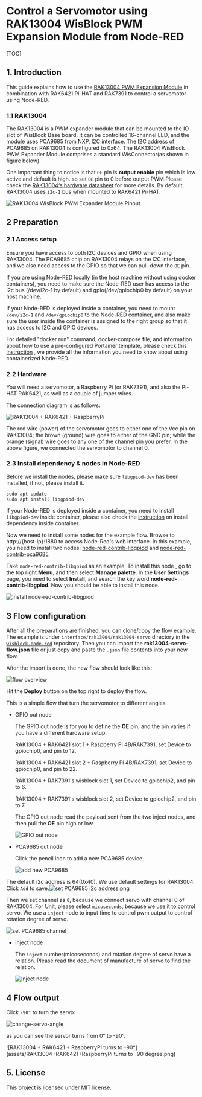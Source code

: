 #  Control a Servomotor using RAK13004 WisBlock PWM Expansion Module from Node-RED 

[TOC]

## 1. Introduction

This guide explains how to use the [RAK13004 PWM Expansion Module](https://store.rakwireless.com/products/pwm-expansion-module-rak13004?_pos=1&_sid=620300979&_ss=r) in combination with RAK6421 Pi-HAT and RAK7391 to control a servomotor using Node-RED.

### 1.1  RAK13004

The RAK13004 is a PWM expander module that can be mounted to the IO slot of WisBlock Base board. It can be controlled 16-channel LED, and the module uses PCA9685 from NXP, I2C interface. The I2C address of PCA9685 on RAK13004 is configured to 0x64. The RAK13004 WisBlock PWM Expander Module comprises a standard WisConnector(as shown in figure below). 

One important thing to notice is that `OE`  pin is **output enable** pin which is low active and default is high. so set `OE` pin to 0 before output PWM.Please check the [RAK13004‘s hardware datasheet](https://docs.rakwireless.com/Product-Categories/WisBlock/RAK13004/Datasheet/#hardware) for more details. By default, RAK13004 uses `i2c-1` bus when mounted to RAK6421 Pi-HAT. 

![RAK13004 WisBlock PWM Expander Module Pinout](assets/rak13004_pinout.svg)



## 2 Preparation


### 2.1 Access setup

Ensure you have access to both I2C devices and GPIO when using RAK13004. The PCA9685 chip on RAK13004 relays on the I2C interface, and we also need access to the GPIO so that we can pull-down the `OE` pin.

If you are using Node-RED locally (in the host machine without using docker containers), you need to make sure the Node-RED user has access to the i2c bus (/dev/i2c-1 by default) and gpio(/dev/gpiochip0 by default) on your host machine. 

If your Node-RED is deployed inside a container, you need to mount `/dev/i2c-1` and `/dev/gpiochip0` to the Node-RED container, and also make sure the user inside the container is assigned to the right group so that it has access to I2C and GPIO devices. 

For detailed "docker run" command, docker-compose file, and information about how to use a pre-configured Portainer template, please check this [instruction](../../../README-Docker/README.md) , we provide all the information you need to know about using containerized Node-RED. 

### 2.2 Hardware

You will need a servomotor, a Raspberry Pi (or RAK7391), and also the Pi-HAT RAK6421, as well as a couple of jumper wires. 

The connection diagram is as follows:

![RAK13004 + RAK6421 + RaspberryPi](assets/RAK13004+RAK6421+RaspberryPi.png)

The red wire (power) of the servomotor goes to either one of the Vcc pin on RAK13004; the brown (ground) wire goes to either of the GND pin; while the orange (signal) wire goes to any one of the channel pin you prefer. In the above figure, we connected the servomotor to channel 0.

### 2.3 Install dependency & nodes in Node-RED

Before we install the nodes, please make sure `libgpiod-dev` has been installed, if not, please install it.

```
sudo apt update
sudo apt install libgpiod-dev
```

If your Node-RED is deployed inside a container, you need to install `libgpiod-dev` inside container, please also check the [instruction](path-to-the-common-README) on install dependency inside container.

Now we need to install some nodes for the example flow. Browse to http://{host-ip}:1880 to access Node-Red's web interface. In this example, you need to install two nodes: [node-red-contrib-libgpiod](https://flows.nodered.org/node/node-red-contrib-libgpiod) and [node-red-contrib-pca9685](https://flows.nodered.org/node/node-red-contrib-pca9685).

Take `node-red-contrib-libgpiod` as an example. To install this node , go to the top right **Menu**, and then select **Manage palette**. In the **User Settings** page, you need to select **Install**, and search the key word **node-red-contrib-libgpiod**. Now you should be able to install this node.

![install node-red-contrib-libgpiod](assets/install-node.png)

## 3 Flow configuration

After all the preparations are finished, you can clone/copy the flow example. The example is under `interface/rak13004/rak13004-servo` directory in the [`wisblock-node-red`](https://git.rak-internal.net/product-rd/gateway/wis-developer/rak7391/wisblock-node-red/-/tree/dev/) repository. Then you can import the **rak13004-servo-flow.json** file or just copy and paste the `.json` file contents into your new flow.

After the import is done, the new flow should look like this:

![flow overview](assets/flow-overview.png)

Hit the **Deploy** button on the top right to deploy the flow.

This is a simple flow that turn the servomotor to different angles. 



* GPIO out node

  The GPIO out node is for you to define the **OE** pin, and the pin varies if you have a different hardware setup. 
  
  RAK13004 + RAK6421 slot 1 + Raspberry Pi 4B/RAK7391, set Device to gpiochip0, and pin to 12.

  RAK13004 + RAK6421 slot 2 + Raspberry Pi 4B/RAK7391, set Device to gpiochip0, and pin to 22.

  RAK13004 + RAK7391's wisblock slot 1, set Device to gpiochip2, and pin to 6.
  
  RAK13004 + RAK7391's wisblock slot 2, set Device to gpiochip2, and pin to 7.

  The GPIO out node read the payload sent from the two inject nodes, and then pull the **OE** pin high or low.

  ![GPIO out node](assets/GPIO-out-node.png)
* PCA9685 out node

  Click the pencil icon to add a new PCA9685 device.

  ![add new PCA9685](assets/add-new-PCA9685.png)



The default i2c address is 64(0x40). We use default settings for RAK13004. Click `Add` to save.![set PCA9685 i2c address.png](assets/set-PCA9685-i2c-address.png)

Then we set channel as `0`, because we connect servo with channel 0 of RAK13004. For Unit, please select `micoseconds`, because we use it to control servo. We use a `inject` node to input time to control pwm output to control rotation degree of servo.

![set PCA9685 channel](assets/set-PCA9685-channel.png)

* inject node

  The `inject` number(micoseconds) and rotation degree of servo have a relation. Please read the document of manufacture of servo to find the relation.

  ![inject node](assets/inject-nodes.png)

## 4 Flow output

Click `-90°` to turn the servo:

![change-servo-angle](assets/change-servo-angle.png)

as you can see the servor turns from 0° to -90°.

![RAK13004 + RAK6421 + RaspberryPi turns to -90°](assets/RAK13004+RAK6421+RaspberryPi turns to -90 degree.png)

## 5. License

This project is licensed under MIT license.
